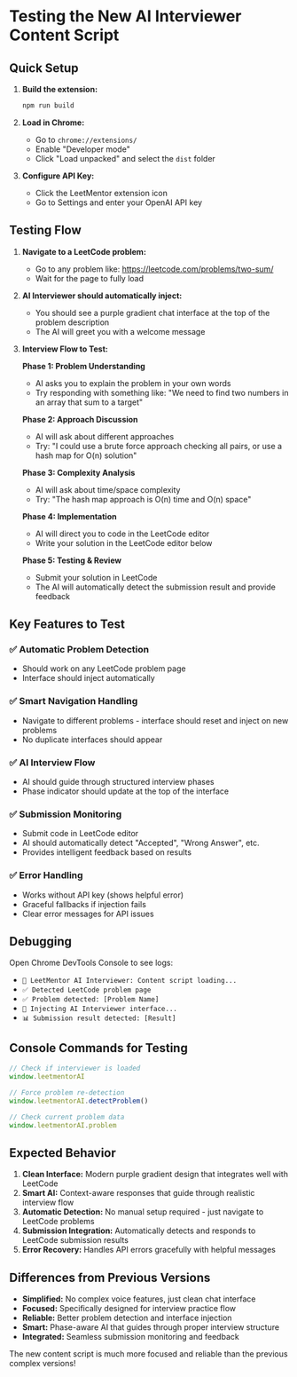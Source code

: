 # Testing the New AI Interviewer Content Script

## Quick Setup

1. **Build the extension:**
   ```bash
   npm run build
   ```

2. **Load in Chrome:**
   - Go to `chrome://extensions/`
   - Enable "Developer mode"
   - Click "Load unpacked" and select the `dist` folder

3. **Configure API Key:**
   - Click the LeetMentor extension icon
   - Go to Settings and enter your OpenAI API key

## Testing Flow

1. **Navigate to a LeetCode problem:**
   - Go to any problem like: https://leetcode.com/problems/two-sum/
   - Wait for the page to fully load

2. **AI Interviewer should automatically inject:**
   - You should see a purple gradient chat interface at the top of the problem description
   - The AI will greet you with a welcome message

3. **Interview Flow to Test:**

   **Phase 1: Problem Understanding**
   - AI asks you to explain the problem in your own words
   - Try responding with something like: "We need to find two numbers in an array that sum to a target"

   **Phase 2: Approach Discussion** 
   - AI will ask about different approaches
   - Try: "I could use a brute force approach checking all pairs, or use a hash map for O(n) solution"

   **Phase 3: Complexity Analysis**
   - AI will ask about time/space complexity
   - Try: "The hash map approach is O(n) time and O(n) space"

   **Phase 4: Implementation**
   - AI will direct you to code in the LeetCode editor
   - Write your solution in the LeetCode editor below

   **Phase 5: Testing & Review**
   - Submit your solution in LeetCode
   - The AI will automatically detect the submission result and provide feedback

## Key Features to Test

### ✅ Automatic Problem Detection
- Should work on any LeetCode problem page
- Interface should inject automatically

### ✅ Smart Navigation Handling
- Navigate to different problems - interface should reset and inject on new problems
- No duplicate interfaces should appear

### ✅ AI Interview Flow
- AI should guide through structured interview phases
- Phase indicator should update at the top of the interface

### ✅ Submission Monitoring
- Submit code in LeetCode editor
- AI should automatically detect "Accepted", "Wrong Answer", etc.
- Provides intelligent feedback based on results

### ✅ Error Handling
- Works without API key (shows helpful error)
- Graceful fallbacks if injection fails
- Clear error messages for API issues

## Debugging

Open Chrome DevTools Console to see logs:
- `🚀 LeetMentor AI Interviewer: Content script loading...`
- `✅ Detected LeetCode problem page`
- `✅ Problem detected: [Problem Name]`
- `💉 Injecting AI Interviewer interface...`
- `📊 Submission result detected: [Result]`

## Console Commands for Testing

```javascript
// Check if interviewer is loaded
window.leetmentorAI

// Force problem re-detection
window.leetmentorAI.detectProblem()

// Check current problem data
window.leetmentorAI.problem
```

## Expected Behavior

1. **Clean Interface:** Modern purple gradient design that integrates well with LeetCode
2. **Smart AI:** Context-aware responses that guide through realistic interview flow
3. **Automatic Detection:** No manual setup required - just navigate to LeetCode problems
4. **Submission Integration:** Automatically detects and responds to LeetCode submission results
5. **Error Recovery:** Handles API errors gracefully with helpful messages

## Differences from Previous Versions

- **Simplified:** No complex voice features, just clean chat interface
- **Focused:** Specifically designed for interview practice flow
- **Reliable:** Better problem detection and interface injection
- **Smart:** Phase-aware AI that guides through proper interview structure
- **Integrated:** Seamless submission monitoring and feedback

The new content script is much more focused and reliable than the previous complex versions!
